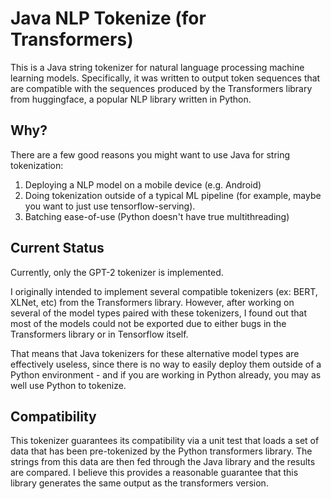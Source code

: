 # Java NLP Tokenize (for Transformers)
This is a Java string tokenizer for natural language processing machine learning models.
Specifically, it was written to output token sequences that are compatible with the
sequences produced by the Transformers library from huggingface, a popular NLP library
written in Python.

## Why?
There are a few good reasons you might want to use Java for string tokenization:
1)  Deploying a NLP model on a mobile device (e.g. Android)
1)  Doing tokenization outside of a typical ML pipeline (for example, maybe you want to just use tensorflow-serving).
1)  Batching ease-of-use (Python doesn't have true multithreading)

## Current Status
Currently, only the GPT-2 tokenizer is implemented.

I originally intended to implement several compatible tokenizers (ex: BERT, XLNet, etc)
from the Transformers
library. However, after working on several of the model types paired with these tokenizers,
I found out that most of the models could not be exported due to either bugs in the Transformers
library or in Tensorflow itself.

That means that Java tokenizers for these alternative model types are effectively useless, since
there is no way to easily deploy them outside of a Python environment - and if you are working
in Python already, you may as well use Python to tokenize.

## Compatibility
This tokenizer guarantees its compatibility via a unit test that loads a set of data that has
been pre-tokenized by the Python transformers library. The strings from this data are then
fed through the Java library and the results are compared. I believe this provides a reasonable
guarantee that this library generates the same output as the transformers version.